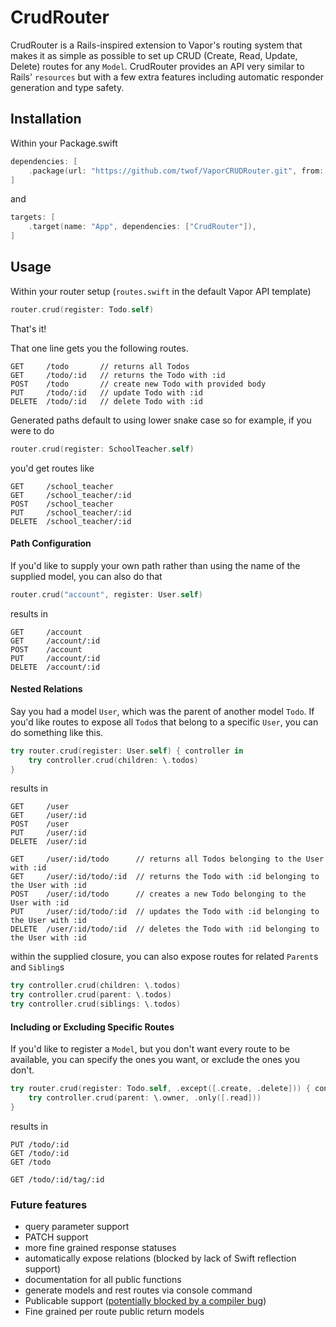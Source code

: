# CrudRouter

CrudRouter is a Rails-inspired extension to Vapor's routing system that makes it as simple as possible to set up CRUD (Create, Read, Update, Delete) routes for any `Model`. CrudRouter provides an API very similar to Rails' `resources` but with a few extra features including automatic responder generation and type safety. 

## Installation
Within your Package.swift

```swift
dependencies: [
    .package(url: "https://github.com/twof/VaporCRUDRouter.git", from: "1.0.0")
]
```
and

```swift
targets: [
    .target(name: "App", dependencies: ["CrudRouter"]),
]
```

## Usage

Within your router setup (`routes.swift` in the default Vapor API template)
```swift
router.crud(register: Todo.self)
```
That's it!

That one line gets you the following routes.

```
GET     /todo       // returns all Todos
GET     /todo/:id   // returns the Todo with :id
POST    /todo       // create new Todo with provided body
PUT     /todo/:id   // update Todo with :id
DELETE  /todo/:id   // delete Todo with :id
```

Generated paths default to using lower snake case so for example, if you were to do

```swift
router.crud(register: SchoolTeacher.self)
```
you'd get routes like

```
GET     /school_teacher
GET     /school_teacher/:id
POST    /school_teacher
PUT     /school_teacher/:id
DELETE  /school_teacher/:id
```

#### Path Configuration
If you'd like to supply your own path rather than using the name of the supplied model, you can also do that

```swift
router.crud("account", register: User.self)
```
results in

```
GET     /account
GET     /account/:id
POST    /account
PUT     /account/:id
DELETE  /account/:id
```

#### Nested Relations
Say you had a model `User`, which was the parent of another model `Todo`. If you'd like routes to expose all `Todo`s that belong to a specific `User`, you can do something like this.

```swift
try router.crud(register: User.self) { controller in
    try controller.crud(children: \.todos)
}
```

results in

```
GET     /user
GET     /user/:id
POST    /user
PUT     /user/:id
DELETE  /user/:id

GET     /user/:id/todo      // returns all Todos belonging to the User with :id
GET     /user/:id/todo/:id  // returns the Todo with :id belonging to the User with :id
POST    /user/:id/todo      // creates a new Todo belonging to the User with :id
PUT     /user/:id/todo/:id  // updates the Todo with :id belonging to the User with :id
DELETE  /user/:id/todo/:id  // deletes the Todo with :id belonging to the User with :id
```

within the supplied closure, you can also expose routes for related `Parent`s and `Sibling`s

```swift
try controller.crud(children: \.todos)
try controller.crud(parent: \.todos)
try controller.crud(siblings: \.todos)
```

#### Including or Excluding Specific Routes
If you'd like to register a `Model`, but you don't want every route to be available, you can specify the ones you want, or exclude the ones you don't.

```swift
try router.crud(register: Todo.self, .except([.create, .delete])) { controller in
    try controller.crud(parent: \.owner, .only([.read]))
}
```

results in

```
PUT /todo/:id
GET /todo/:id
GET /todo

GET /todo/:id/tag/:id
```

### Future features
- query parameter support
- PATCH support
- more fine grained response statuses
- automatically expose relations (blocked by lack of Swift reflection support)
- documentation for all public functions
- generate models and rest routes via console command
- Publicable support ([potentially blocked by a compiler bug](https://forums.swift.org/t/how-to-select-different-associated-type-based-on-type-constraints/17214))
- Fine grained per route public return models
